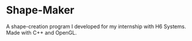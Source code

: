 # Shape-Maker
A shape-creation program I developed for my internship with H6 Systems. Made with C++ and OpenGL.
